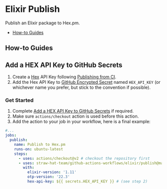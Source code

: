 # Elixir Publish

Publish an Elixir package to Hex.pm.

- [How-to Guides](#how-to-guides)

## How-to Guides

## Add a HEX API Key to GitHub Secrets

1. Create a [Hex](https://hex.pm) API Key following [Publishing from CI](https://hex.pm/docs/publish#publishing-from-ci).
2. Add the Hex API Key to [GitHub Encrypted Secret](https://docs.github.com/en/actions/security-guides/encrypted-secrets)
   named `HEX_API_KEY` (or whichever name you prefer, but stick to the convention if possible).

### Get Started

1. Complete [Add a HEX API Key to GitHub Secrets](#add-a-hex-api-key-to-github-secrets) if required.
2. Make sure `actions/checkout` action is used before this action.
3. Add the action to your job in your workflow, here is a final example:

  ```yml
  #...
  jobs:
    publish:
      name: Publish to Hex.pm
      runs-on: ubuntu-latest
      steps:
        - uses: actions/checkout@v2 # checkout the repository first
        - uses: straw-hat-team/github-actions-workflows/elixir/publish@master
          with:
            elixir-version: '1.11'
            otp-version: '22.3'
            hex-api-key: ${{ secrets.HEX_API_KEY }} # (see step 2)
  ```
